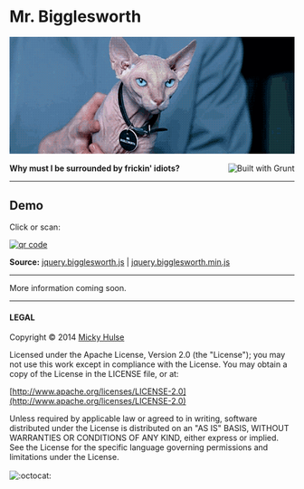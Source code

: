 # Mr. Bigglesworth

[![Mr. Bigglesworth](bigglesworth.gif)](http://youtu.be/oNKWA7jn_KY?t=40s)

<a href="http://gruntjs.com/" title="Built with Grunt"><img src="https://cdn.gruntjs.com/builtwith.png" alt="Built with Grunt" align="right"></a>

**Why must I be surrounded by frickin' idiots?**

---

## Demo

Click or scan:

[![qr code](http://chart.apis.google.com/chart?cht=qr&chl=https://github.com/mhulse/bigglesworth/&chs=240x240)](http://mhulse.github.com/bigglesworth/demo/)

**Source:** [jquery.bigglesworth.js](https://raw.github.com/mhulse/bigglesworth/gh-pages/bigglesworth/jquery.bigglesworth.js) | [jquery.bigglesworth.min.js](https://raw.github.com/mhulse/bigglesworth/gh-pages/bigglesworth/jquery.bigglesworth.min.js)

---

More information coming soon.

---

#### LEGAL

Copyright &copy; 2014 [Micky Hulse](http://mky.io)

Licensed under the Apache License, Version 2.0 (the "License"); you may not use this work except in compliance with the License. You may obtain a copy of the License in the LICENSE file, or at:

[http://www.apache.org/licenses/LICENSE-2.0](http://www.apache.org/licenses/LICENSE-2.0)

Unless required by applicable law or agreed to in writing, software distributed under the License is distributed on an "AS IS" BASIS, WITHOUT WARRANTIES OR CONDITIONS OF ANY KIND, either express or implied. See the License for the specific language governing permissions and limitations under the License.

<img width="20" height="20" align="absmiddle" src="https://github.global.ssl.fastly.net/images/icons/emoji/octocat.png" alt=":octocat:" title=":octocat:" class="emoji">
